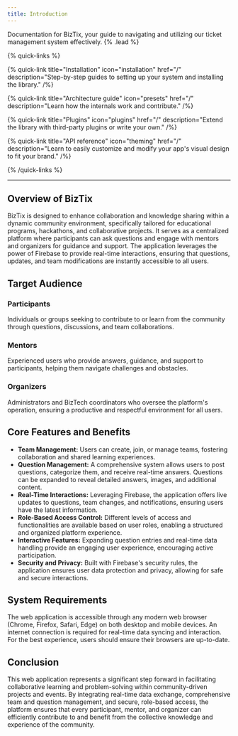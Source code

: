 ```yaml
---
title: Introduction
---
```


Documentation for BizTix, your guide to navigating and utilizing our ticket management system effectively. {% .lead %}

{% quick-links %}

{% quick-link title="Installation" icon="installation" href="/" description="Step-by-step guides to setting up your system and installing the library." /%}

{% quick-link title="Architecture guide" icon="presets" href="/" description="Learn how the internals work and contribute." /%}

{% quick-link title="Plugins" icon="plugins" href="/" description="Extend the library with third-party plugins or write your own." /%}

{% quick-link title="API reference" icon="theming" href="/" description="Learn to easily customize and modify your app's visual design to fit your brand." /%}

{% /quick-links %}

---

## Overview of BizTix

BizTix is designed to enhance collaboration and knowledge sharing within a dynamic community environment, specifically tailored for educational programs, hackathons, and collaborative projects. It serves as a centralized platform where participants can ask questions and engage with mentors and organizers for guidance and support. The application leverages the power of Firebase to provide real-time interactions, ensuring that questions, updates, and team modifications are instantly accessible to all users.

## Target Audience

### Participants

Individuals or groups seeking to contribute to or learn from the community through questions, discussions, and team collaborations.

### Mentors

Experienced users who provide answers, guidance, and support to participants, helping them navigate challenges and obstacles.

### Organizers

Administrators and BizTech coordinators who oversee the platform's operation, ensuring a productive and respectful environment for all users.

## Core Features and Benefits

- **Team Management:** Users can create, join, or manage teams, fostering collaboration and shared learning experiences.
- **Question Management:** A comprehensive system allows users to post questions, categorize them, and receive real-time answers. Questions can be expanded to reveal detailed answers, images, and additional content.
- **Real-Time Interactions:** Leveraging Firebase, the application offers live updates to questions, team changes, and notifications, ensuring users have the latest information.
- **Role-Based Access Control:** Different levels of access and functionalities are available based on user roles, enabling a structured and organized platform experience.
- **Interactive Features:** Expanding question entries and real-time data handling provide an engaging user experience, encouraging active participation.
- **Security and Privacy:** Built with Firebase's security rules, the application ensures user data protection and privacy, allowing for safe and secure interactions.

## System Requirements

The web application is accessible through any modern web browser (Chrome, Firefox, Safari, Edge) on both desktop and mobile devices. An internet connection is required for real-time data syncing and interaction. For the best experience, users should ensure their browsers are up-to-date.

## Conclusion

This web application represents a significant step forward in facilitating collaborative learning and problem-solving within community-driven projects and events. By integrating real-time data exchange, comprehensive team and question management, and secure, role-based access, the platform ensures that every participant, mentor, and organizer can efficiently contribute to and benefit from the collective knowledge and experience of the community.
